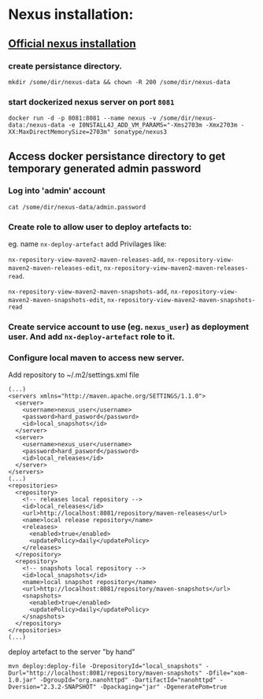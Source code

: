 # Nexus installation:
## [Official nexus installation](https://hub.docker.com/r/sonatype/nexus3) 

### create persistance directory.

`mkdir /some/dir/nexus-data && chown -R 200 /some/dir/nexus-data`

### start dockerized nexus server on port `8081`

`docker run -d -p 8081:8081 --name nexus -v /some/dir/nexus-data:/nexus-data -e I0NSTALL4J_ADD_VM_PARAMS="-Xms2703m -Xmx2703m -XX:MaxDirectMemorySize=2703m" sonatype/nexus3`

## Access docker persistance directory to get temporary generated admin password

### Log into 'admin' account

`cat /some/dir/nexus-data/admin.password`

### Create role to allow user to deploy artefacts to:

eg. name `nx-deploy-artefact` add Privilages like:

`nx-repository-view-maven2-maven-releases-add`, `nx-repository-view-maven2-maven-releases-edit`,  `nx-repository-view-maven2-maven-releases-read`.

`nx-repository-view-maven2-maven-snapshots-add`, `nx-repository-view-maven2-maven-snapshots-edit`, `nx-repository-view-maven2-maven-snapshots-read`

### Create service account to use (eg. `nexus_user`) as deployment user. And add `nx-deploy-artefact` role to it.

### Configure local maven to access new server.

Add repository to ~/.m2/settings.xml file
```
(...)
<servers xmlns="http://maven.apache.org/SETTINGS/1.1.0">
  <server>
    <username>nexus_user</username>
    <password>hard_pasword</password>
    <id>local_snapshots</id>
  </server>
  <server>
    <username>nexus_user</username>
    <password>hard_pasword</password>
    <id>local_releases</id>
  </server>
</servers>
(...)
<repositories>
  <repository>
    <!-- releases local repository -->
    <id>local_releases</id>
    <url>http://localhost:8081/repository/maven-releases</url>
    <name>local release repository</name>
    <releases>
      <enabled>true</enabled>
      <updatePolicy>daily</updatePolicy>
    </releases>
  </repository>
  <repository>
    <!-- snapshots local repository -->
    <id>local_snapshots</id>
    <name>local snapshot repository</name>
    <url>http://localhost:8081/repository/maven-snapshots</url>
    <snapshots>
      <enabled>true</enabled>
      <updatePolicy>daily</updatePolicy>
    </snapshots>
  </repository>
</repositories>
(...)
```




deploy artefact to the server "by hand"

`mvn deploy:deploy-file -DrepositoryId="local_snapshots" -Durl="http://localhost:8081/repository/maven-snapshots" -Dfile="xom-1.0.jar" -DgroupId="org.nanohttpd" -DartifactId="nanohttpd" -Dversion="2.3.2-SNAPSHOT" -Dpackaging="jar" -DgeneratePom=true`
